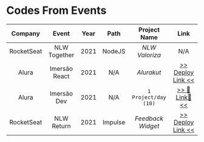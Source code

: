 # Codes From Events

|  Company   |     Event     | Year |  Path   |     Project Name     |                                     Link                                      |
| :--------: | :-----------: | :--: | :-----: | :------------------: | :---------------------------------------------------------------------------: |
| RocketSeat | NLW Together  | 2021 | NodeJS  |    _NLW Valoriza_    |                                      N/A                                      |
|   Alura    | Imersão React | 2021 |   N/A   |      _Alurakut_      |   [>> Deploy Link <<](https://alurakut-git-main-ledragox.vercel.app/login)    |
|   Alura    |  Imersão Dev  | 2021 |   N/A   | `1 Project/day (10)` |                     [>> 🌟Link🌟 <<](../imersao-dev-2021)                     |
| RocketSeat |  NLW Return   | 2021 | Impulse |  _Feedback Widget_   | [>> Deploy Link <<](https://nlw-return-impulse-git-main-ledragox.vercel.app/) |
